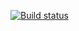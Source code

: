[![Build status](https://ci.appveyor.com/api/projects/status/7y098mojk9uwsbw3?svg=true)](https://ci.appveyor.com/project/betiwe/containers)
